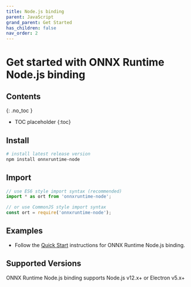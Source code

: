 ```yaml
---
title: Node.js binding
parent: JavaScript
grand_parent: Get Started
has_children: false
nav_order: 2
---
```


# Get started with ONNX Runtime Node.js binding

## Contents
{: .no_toc }

* TOC placeholder
{:toc}

## Install

```bash
# install latest release version
npm install onnxruntime-node
```

## Import

```js
// use ES6 style import syntax (recommended)
import * as ort from 'onnxruntime-node';
```
```js
// or use CommonJS style import syntax
const ort = require('onnxruntime-node');
```

## Examples

- Follow the [Quick Start](https://github.com/microsoft/onnxruntime-inference-examples/tree/main/js/quick-start_onnxruntime-node) instructions for ONNX Runtime Node.js binding.

## Supported Versions

ONNX Runtime Node.js binding supports Node.js v12.x+ or Electron v5.x+

